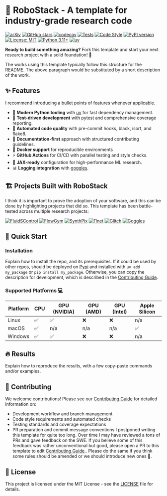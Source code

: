 # 🤖 RoboStack - A template for industry-grade research code

[![arXiv](https://img.shields.io/badge/arXiv-2508.10480-b31b1b?style=flat&logo=arxiv&logoColor=white)](https://www.arxiv.org/abs/2508.10480)
[![GitHub stars](https://img.shields.io/github/stars/antonioterpin/robostack?style=social)](https://github.com/antonioterpin/robostack/stargazers)
[![codecov](https://codecov.io/gh/antonioterpin/robostack/graph/badge.svg?token=J49B8TFDSM)](https://codecov.io/gh/antonioterpin/robostack)
[![Tests](https://github.com/antonioterpin/robostack/actions/workflows/test.yaml/badge.svg)](https://github.com/antonioterpin/robostack/actions/workflows/test.yaml)
[![Code Style](https://github.com/antonioterpin/robostack/actions/workflows/code-style.yaml/badge.svg)](https://github.com/antonioterpin/robostack/actions/workflows/code-style.yaml)
[![PyPI version](https://img.shields.io/pypi/v/pinet-hcnn.svg)](https://pypi.org/project/pinet-hcnn)
[![License: MIT](https://img.shields.io/badge/License-MIT-yellow.svg)](https://opensource.org/licenses/MIT)
[![Python 3.11+](https://img.shields.io/badge/python-3.11+-blue.svg)](https://www.python.org/downloads/)
[![uv](https://img.shields.io/endpoint?url=https://raw.githubusercontent.com/astral-sh/uv/main/assets/badge/v0.json)](https://github.com/astral-sh/uv)

**Ready to build something amazing?** Fork this template and start your next research project with a solid foundation! 🚀

The works using this template typically follow this structure for the README. The above paragraph would be substituted by a short description of the work.

## ✨ Features
I recommend introducing a bullet points of features whenever applicable.
- 🚀 **Modern Python tooling** with [uv](https://github.com/astral-sh/uv) for fast dependency management.
- 🧪 **Test-driven development** with pytest and comprehensive coverage reporting.
- 🔧 **Automated code quality** with pre-commit hooks, black, isort, and flake8.
- 📝 **Documentation-first** approach with structured contributing guidelines.
- 🐳 **Docker support** for reproducible environments
- ⚡ **GitHub Actions** for CI/CD with parallel testing and style checks.
- 🎯 **JAX-ready** configuration for high-performance ML research.
- 📊 **Logging integration** with [goggles](https://github.com/antonioterpin/goggles).

## 🏗️ Projects Built with RoboStack
I think it is important to prove the adoption of your software, and this can be done by highlighting projects that did so. This template has been battle-tested across multiple research projects:

[![FluidSControl](https://img.shields.io/badge/GitHub-antonioterpin%2Ffluidscontrol-2ea44f?logo=github)](https://github.com/antonioterpin/fluidscontrol)
[![FlowGym](https://img.shields.io/badge/GitHub-antonioterpin%2Fflowgym-2ea44f?logo=github)](https://github.com/antonioterpin/flowgym)
[![SynthPix](https://img.shields.io/badge/GitHub-antonioterpin%2Fsynthpix-2ea44f?logo=github)](https://github.com/antonioterpin/synthpix)
[![Πnet](https://img.shields.io/badge/GitHub-antonioterpin%2Fpinet-2ea44f?logo=github)](https://github.com/antonioterpin/pinet)
[![Glitch](https://img.shields.io/badge/GitHub-antonioterpin%2Fglitch-2ea44f?logo=github)](https://github.com/antonioterpin/glitch)
[![Goggles](https://img.shields.io/badge/GitHub-antonioterpin%2Fgoggles-2ea44f?logo=github)](https://github.com/antonioterpin/goggles)

## 🚀 Quick Start

### Installation
Explain how to install the repo, and its prerequisites. If it could be used by other repos, should be deployed on [Pypi](https://pypi.org/) and installed with `uv add my_package` or `pip install my_package`. Otherwise, you can copy the description for development, which is described in the [Contributing Guide](./CONTRIBUTING.md).

### Supported Platforms 💻

| Platform | CPU | GPU (NVIDIA) | GPU (AMD) | GPU (Intel) | Apple Silicon |
|----------|-----|-------------|-----------|-------------|---------------|
| Linux    | ✅   | ✅          | ❌         | ❌          | n/a           |
| macOS    | ✅   | n/a         | n/a       | n/a         | ✅            |
| Windows  | ✅   | ✅          | ❌         | ❌          | n/a           |

## 🔥 Results
Explain how to reproduce the results, with a few copy-paste commands and/or examples.

## 🤝 Contributing

We welcome contributions! Please see our [Contributing Guide](CONTRIBUTING.md) for detailed information on:
- Development workflow and branch management
- Code style requirements and automated checks
- Testing standards and coverage expectations
- PR preparation and commit message conventions
I postponed writing this template for quite too long. Over time I may have reviewed a tons of PRs and gave feedback on the SWE. If you believe some of this feedback was rather unconventional but good, please open a PR to this template to edit [Contributing Guide](./CONTRIBUTING.md).. Please do the same if you think some rules should be amended or we should introduce new ones 🙏.

## 📄 License

This project is licensed under the MIT License - see the [LICENSE](LICENSE) file for details.
